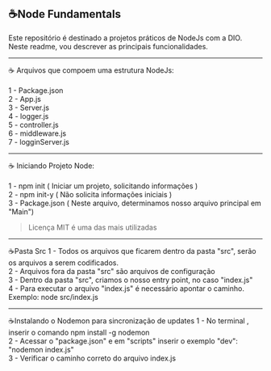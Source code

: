 ☕Node Fundamentals
-----------------------------------------------------------

Este repositório é destinado a projetos práticos de NodeJs com a DIO.<br>
Neste readme, vou descrever as principais funcionalidades.

-----------------------------------------------------------

☕ Arquivos que compoem uma estrutura NodeJs:<br><br>
1 - Package.json<br>
2 - App.js<br>
3 - Server.js<br>
4 - logger.js<br>
5 - controller.js<br>
6 - middleware.js<br>
7 - logginServer.js<br>

-----------------------------------------------------------

☕ Iniciando Projeto Node:<br><br>
1 - npm init ( Iniciar um projeto, solicitando informações )<br>
2 - npm init-y ( Não solicita informações iniciais )<br>
3 - Package.json ( Neste arquivo, determinamos nosso arquivo principal em "Main")
  > Licença MIT é uma das mais utilizadas<br>

-----------------------------------------------------------

☕Pasta Src
1 - Todos os arquivos que ficarem dentro da pasta "src", serão os arquivos a serem codificados.<br>
2 - Arquivos fora da pasta "src" são arquivos de configuração<br>
3 - Dentro da pasta "src", criamos o nosso entry point, no caso "index.js"<br>
4 - Para executar o arquivo "index.js" é necessário apontar o caminho. Exemplo: node src/index.js<br>

-----------------------------------------------------------

☕Instalando o Nodemon para sincronização de updates
1 - No terminal , inserir o comando npm install -g nodemon<br>
2 - Acessar o "package.json" e em "scripts" inserir o exemplo "dev": "nodemon index.js"<br>
3 - Verificar o caminho correto do arquivo index.js
